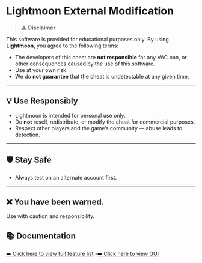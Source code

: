 # Lightmoon External Modification

> ⚠️ **Disclaimer**

This software is provided for educational purposes only. By using **Lightmoon**, you agree to the following terms:

- The developers of this cheat are **not responsible** for any VAC ban, or other consequences caused by the use of this software.
- Use at your own risk.
- We do **not guarantee** that the cheat is undetectable at any given time.

---

## 💡 Use Responsibly

- Lightmoon is intended for personal use only.
- Do **not** resell, redistribute, or modify the cheat for commercial purposes.
- Respect other players and the game’s community — abuse leads to detection.

---

## 🛡️ Stay Safe

- Always test on an alternate account first.

---

## ❌ You have been warned.

Use with caution and responsibility.

## 📚 Documentation

[➡️ Click here to view full feature list](./Features.md)
-[➡️ Click here to view GUI](./GUI.md)

